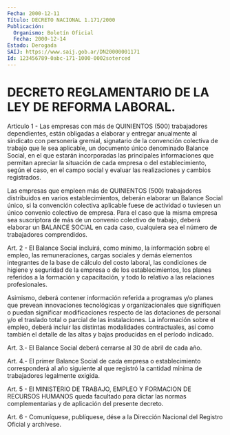 ```yaml
---
Fecha: 2000-12-11
Título: DECRETO NACIONAL 1.171/2000
Publicación:
  Organismo: Boletín Oficial
  Fecha: 2000-12-14
Estado: Derogada
SAIJ: https://www.saij.gob.ar/DN20000001171
Id: 123456789-0abc-171-1000-0002soterced
---
```

# DECRETO REGLAMENTARIO DE LA LEY DE REFORMA LABORAL.

<a id="1"></a>
Artículo 1 - Las empresas con más de QUINIENTOS (500) trabajadores dependientes, están  obligadas  a elaborar y entregar anualmente al sindicato  con  personería gremial,  signatario  de  la  convención colectiva de trabajo  que  le  sea  aplicable,  un  documento único denominado  Balance  Social,  en  el  que estarán incorporadas  las principales informaciones que permitan  apreciar  la  situación  de cada  empresa  o  del  establecimiento,  según el caso, en el campo social  y  evaluar  las  realizaciones  y  cambios  registrados.

Las  empresas  que  empleen  más de QUINIENTOS  (500)  trabajadores distribuidos  en  varios  establecimientos,   deberán  elaborar  un Balance Social único, si la convención colectiva aplicable fuese de actividad o tuviesen un único convenio colectivo  de  empresa. Para el caso que la misma empresa sea suscriptora de más de  un convenio colectivo  de  trabajo,  deberá elaborar un BALANCE SOCIAL en  cada caso, cualquiera sea el número   de  trabajadores  comprendidos.

<a id="2"></a>
Art. 2 - El Balance Social incluirá,  como  mínimo, la información sobre  el  empleo,  las  remuneraciones,  cargas sociales  y  demás elementos integrantes de la base de cálculo  del costo laboral, las condiciones  de  higiene  y  seguridad  de  la  empresa  o  de  los establecimientos, los planes referidos a la formación y capacitación,  y  todo lo relativo a las relaciones  profesionales.

Asimismo, deberá contener  información  referida  a  programas  y/o planes que prevean innovaciones tecnológicas y organizacionales que signifiquen  o  puedan  significar  modificaciones  respecto de las dotaciones  de  personal  y/o  el traslado total o parcial  de  las instalaciones. La información sobre  el  empleo, deberá incluir las distintas modalidades contractuales, así como también el detalle de las altas y bajas producidas en el período indicado.

<a id="3"></a>
Art. 3.- El Balance Social deberá cerrarse al 30 de abril de cada año.

<a id="4"></a>
Art. 4.- El primer Balance Social de cada empresa o establecimiento corresponderá al año siguiente al que registró la cantidad mínima de trabajadores legalmente exigida.

<a id="5"></a>
Art.  5 - El MINISTERIO DE TRABAJO, EMPLEO Y FORMACION DE RECURSOS HUMANOS queda facultado para dictar las normas complementarias y de aplicación del presente decreto.

<a id="6"></a>
Art. 6 - Comuníquese, publíquese, dése a la Dirección Nacional del Registro Oficial y archívese.
